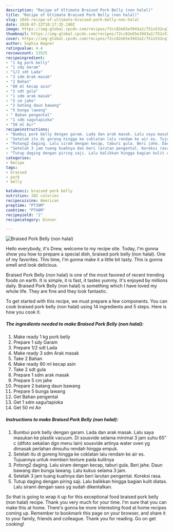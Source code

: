 ```yaml
---
description: "Recipe of Ultimate Braised Pork Belly (non halal)"
title: "Recipe of Ultimate Braised Pork Belly (non halal)"
slug: 1045-recipe-of-ultimate-braised-pork-belly-non-halal
date: 2020-07-22T18:17:35.190Z
image: https://img-global.cpcdn.com/recipes/f2cc82e65e3943a2/751x532cq70/braised-pork-belly-non-halal-foto-resep-utama.jpg
thumbnail: https://img-global.cpcdn.com/recipes/f2cc82e65e3943a2/751x532cq70/braised-pork-belly-non-halal-foto-resep-utama.jpg
cover: https://img-global.cpcdn.com/recipes/f2cc82e65e3943a2/751x532cq70/braised-pork-belly-non-halal-foto-resep-utama.jpg
author: Sophia Wagner
ratingvalue: 4.4
reviewcount: 13525
recipeingredient:
- "1 kg pork belly"
- "1 sdy Garam"
- "1/2 sdt Lada"
- "3 sdm Arak masak"
- "2 Bahan"
- "80 ml kecap asin"
- "2 sdt gula"
- "1 sdm arak masak"
- "5 cm jahe"
- "2 batang daun bawang"
- "5 bunga lawang"
- " Bahan pengental"
- "1 sdm sagutapioka"
- "50 ml Air"
recipeinstructions:
- "Bumbui pork belly dengan garam. Lada dan arak masak. Lalu saya masukan ke plastik vacuum. Di sousvide selama minimal 3 jam suhu 65&#34; c (difoto sekalian dgn menu lain) sousvide artinya water oven yg dimasak perlahan dmsuhu rendah hingga empuk."
- "Setelah itu di goreng hingga ke coklatan lalu rendam ke air es. Tujuannya untuk memberi texture pada kulitnya"
- "Potong2 daging. Lalu siram dengan kecap, taburi gula. Beri jahe. Daun bawang dan bunga lawang. Lalu kukus selama 3 jam."
- "Setelah 3 jam tuang kuahnya dan beri larutan pengental. Koreksi rasa."
- "Tutup daging dengan piring saji. Lalu balikkan hingga bagian kulit diatas. Lalu sirami dengan saos yg sudah dikentalkan."
categories:
- Recipe
tags:
- braised
- pork
- belly

katakunci: braised pork belly 
nutrition: 282 calories
recipecuisine: American
preptime: "PT39M"
cooktime: "PT48M"
recipeyield: "1"
recipecategory: Dinner

---
```



![Braised Pork Belly (non halal)](https://img-global.cpcdn.com/recipes/f2cc82e65e3943a2/751x532cq70/braised-pork-belly-non-halal-foto-resep-utama.jpg)

Hello everybody, it's Drew, welcome to my recipe site. Today, I'm gonna show you how to prepare a special dish, braised pork belly (non halal). One of my favorites. This time, I'm gonna make it a little bit tasty. This is gonna smell and look delicious.

Braised Pork Belly (non halal) is one of the most favored of recent trending foods on earth. It is simple, it is fast, it tastes yummy. It's enjoyed by millions daily. Braised Pork Belly (non halal) is something which I have loved my whole life. They are fine and they look fantastic.




To get started with this recipe, we must prepare a few components. You can cook braised pork belly (non halal) using 14 ingredients and 5 steps. Here is how you cook it.

<!--inarticleads1-->

##### The ingredients needed to make Braised Pork Belly (non halal):

1. Make ready 1 kg pork belly
1. Prepare 1 sdy Garam
1. Prepare 1/2 sdt Lada
1. Make ready 3 sdm Arak masak
1. Take 2 Bahan
1. Make ready 80 ml kecap asin
1. Take 2 sdt gula
1. Prepare 1 sdm arak masak
1. Prepare 5 cm jahe
1. Prepare 2 batang daun bawang
1. Prepare 5 bunga lawang
1. Get  Bahan pengental
1. Get 1 sdm sagu/tapioka
1. Get 50 ml Air




<!--inarticleads2-->

##### Instructions to make Braised Pork Belly (non halal):

1. Bumbui pork belly dengan garam. Lada dan arak masak. Lalu saya masukan ke plastik vacuum. Di sousvide selama minimal 3 jam suhu 65&#34; c (difoto sekalian dgn menu lain) sousvide artinya water oven yg dimasak perlahan dmsuhu rendah hingga empuk.
1. Setelah itu di goreng hingga ke coklatan lalu rendam ke air es. Tujuannya untuk memberi texture pada kulitnya
1. Potong2 daging. Lalu siram dengan kecap, taburi gula. Beri jahe. Daun bawang dan bunga lawang. Lalu kukus selama 3 jam.
1. Setelah 3 jam tuang kuahnya dan beri larutan pengental. Koreksi rasa.
1. Tutup daging dengan piring saji. Lalu balikkan hingga bagian kulit diatas. Lalu sirami dengan saos yg sudah dikentalkan.




So that is going to wrap it up for this exceptional food braised pork belly (non halal) recipe. Thank you very much for your time. I'm sure that you can make this at home. There's gonna be more interesting food at home recipes coming up. Remember to bookmark this page on your browser, and share it to your family, friends and colleague. Thank you for reading. Go on get cooking!
